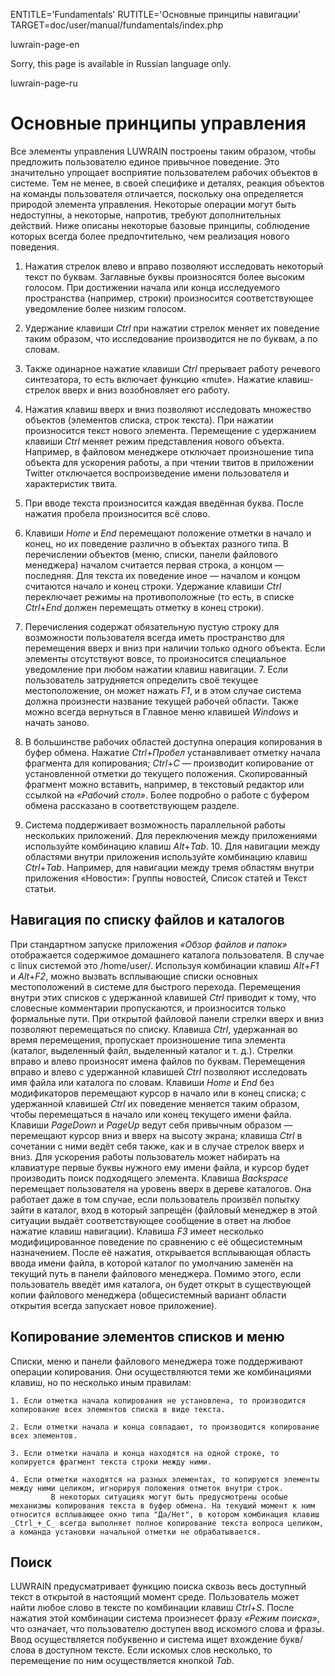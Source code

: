 
ENTITLE='Fundamentals'
RUTITLE='Основные принципы навигации'
TARGET=doc/user/manual/fundamentals/index.php

luwrain-page-en

Sorry, this page is available in Russian language only.

luwrain-page-ru

# Основные принципы управления

Все элементы управления LUWRAIN построены таким образом, чтобы
предложить пользователю единое привычное поведение. Это значительно
упрощает восприятие пользователем рабочих объектов в системе. Тем не
менее, в своей специфике и деталях, реакция объектов на команды
пользователя отличается, поскольку она определяется природой элемента
управления. Некоторые операции могут быть недоступны, а некоторые,
напротив, требуют дополнительных действий. Ниже описаны некоторые
базовые принципы, соблюдение которых всегда более предпочтительно, чем
реализация нового поведения.

1. Нажатия стрелок влево и вправо позволяют исследовать некоторый текст по буквам.
Заглавные буквы произносятся более высоким голосом.
При достижении начала или конца исследуемого пространства (например, строки) произносится
соответствующее уведомление более низким голосом.

2. Удержание клавиши _Ctrl_ при нажатии стрелок меняет их поведение таким образом,
что исследование производится не по буквам, а по словам. 

3. Также одинарное нажатие клавиши _Ctrl_ прерывает работу речевого
синтезатора, то есть включает функцию «mute». Нажатие клавиш-стрелок
вверх и вниз возобновляет его работу.

4. Нажатия клавиш вверх и вниз
позволяют исследовать множество объектов (элементов списка, строк
текста). При нажатии произносится текст нового элемента.  Перемещение
с удержанием клавиши _Ctrl_ меняет режим представления нового
объекта. Например, в файловом менеджере отключает произношение типа
объекта для ускорения работы, а при чтении твитов в приложении Twitter
отключается воспроизведение имени пользователя и характеристик твита.

5. При вводе текста произносится каждая введённая буква. После нажатия
пробела произносится всё слово. 

6. Клавиши _Home_ и _End_ перемещают
положение отметки в начало и конец, но их поведение различно в
объектах разного типа. В перечислении объектов (меню, списки, панели
файлового менеджера) началом считается первая строка, а концом —
последняя. Для текста их поведение иное — началом и концом считаются
начало и конец строки. Удержание клавиши _Ctrl_ переключает режимы на
противоположные (то есть, в списке _Ctrl_+_End_ должен перемещать
отметку в конец строки).  

7. Перечисления содержат обязательную пустую
строку для возможности пользователя всегда иметь пространство для
перемещения вверх и вниз при наличии только одного объекта. Если
элементы отсутствуют вовсе, то произносится специальное уведомление
при любом нажатии клавиш навигации.  7. Если пользователь затрудняется
определить своё текущее местоположение, он может нажать _F1_, и в этом
случае система должна произнести название текущей рабочей
области. Также можно всегда вернуться в Главное меню клавишей
_Windows_ и начать заново.  

8. В большинстве рабочих областей доступна
операция копирования в буфер обмена. Нажатие _Ctrl_+_Пробел_
устанавливает отметку начала фрагмента для копирования; _Ctrl_+_C_ —
производит копирование от установленной отметки до текущего
положения. Скопированный фрагмент можно вставить, например, в
текстовый редактор или ссылкой на *«Рабочий стол»*. Более подробно о
работе с буфером обмена рассказано в соответствующем разделе.  

9. Система поддерживает возможность параллельной работы нескольких
приложений. Для переключения между приложениями используйте комбинацию
клавиш _Alt_+_Tab_.  10. Для навигации между областями внутри
приложения используйте комбинацию клавиш _Ctrl_+_Tab_. Например, для
навигации между тремя областям внутри приложения «Новости»: Группы
новостей, Список статей и Текст статьи.

## Навигация по списку файлов и каталогов

При стандартном запуске приложения *«Обзор файлов и папок»* отображается содержимое домашнего каталога пользователя. В случае с linux системой это /home/user/. Используя комбинации клавиш _Alt_+_F1_ и _Alt_+_F2_, можно вызвать всплывающие списки основных местоположений в системе для быстрого перехода. Перемещения внутри этих списков с удержанной клавишей _Ctrl_ приводит к тому, что словесные комментарии пропускаются, и произносится только формальные пути.
При открытой файловой панели стрелки вверх и вниз позволяют перемещаться по списку. Клавиша _Ctrl_, удержанная во время перемещения, пропускает произношение типа элемента (каталог, выделенный файл, выделенный каталог и т. д.). Стрелки вправо и влево произносят имена файлов по буквам. Перемещения вправо и влево с удержанной клавишей _Ctrl_ позволяют исследовать имя файла или каталога по словам.
Клавиши _Home_ и _End_ без модификаторов перемещают курсор в начало или в конец списка; с удержанной клавишей _Ctrl_ их поведение меняется таким образом, чтобы перемещаться в начало или конец текущего имени файла. Клавиши _PageDown_ и _PageUp_ ведут себя привычным образом — перемещают курсор вниз и вверх на высоту экрана; клавиша _Ctrl_ в сочетании с ними ведёт себя также, как и в случае стрелок вверх и вниз.
Для ускорения работы пользователь может набирать на клавиатуре первые буквы нужного ему имени файла, и курсор будет производить поиск подходящего элемента. Клавиша _Backspace_ перемещает пользователя на уровень вверх в дереве каталогов. Она работает даже в том случае, если пользователь произвёл попытку зайти в каталог, вход в который запрещён (файловый менеджер в этой ситуации выдаёт соответствующее сообщение в ответ на любое нажатие клавиш навигации). Клавиша _F3_ имеет несколько модифицированное поведение по сравнению с её общесистемным назначением. После её нажатия, открывается всплывающая область ввода имени файла, в которой каталог по умолчанию заменён на текущий путь в панели файлового менеджера. Помимо этого, если пользователь введёт имя каталога, он будет открыт в существующей копии файлового менеджера (общесистемный вариант области открытия всегда запускает новое приложение).

## Копирование элементов списков и меню

Списки, меню и панели файлового менеджера тоже поддерживают операции копирования. Они осуществляются теми же комбинациями клавиш, но по несколько иным правилам:

 	1. Если отметка начала копирования не установлена, то производится копирование всех элементов списка в виде текста.

 	2. Если отметки начала и конца совпадают, то производится копирование всех элементов.

 	3. Если отметки начала и конца находятся на одной строке, то копируется фрагмент текста строки между ними.

 	4. Если отметки находятся на разных элементах, то копируются элементы между ними целиком, игнорируя положения отметок внутри строк.
        	 В некоторых ситуациях могут быть предусмотрены особые механизмы копирования текста в буфер обмена. На текущий момент к ним относится всплывающее окно типа "Да/Нет", в котором комбинация клавиш _Ctrl_+_С_ всегда выполняет полное копирование текста вопроса целиком, а команда установки начальной отметки не обрабатывается.

## Поиск
	
LUWRAIN предусматривает функцию поиска сквозь весь доступный текст в
открытой в настоящий момент среде. Пользователь может найти любое
слово в тексте по комбинации клавиш _Ctrl_+_S_. После нажатия этой
комбинации система произнесет фразу *«Режим поиска»*, что означает,
что пользователю доступен ввод искомого слова и фразы. Ввод
осуществляется побуквенно и система ищет вхождение букв/слова в
доступном тексте. Если искомых слов несколько, то перемещение по ним
осуществляется кнопкой _Tab_.







